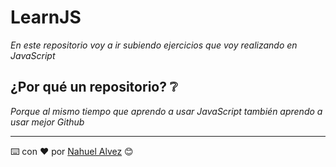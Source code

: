 # LearnJS

_En este repositorio voy a ir subiendo ejercicios que voy realizando en JavaScript_

## ¿Por qué un repositorio? ❔

_Porque al mismo tiempo que aprendo a usar JavaScript también aprendo a usar mejor Github_


---
⌨️ con ❤️ por [Nahuel Alvez](https://naprojects.ar) 😊